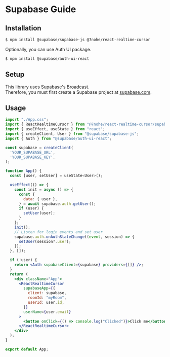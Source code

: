 # Supabase Guide

## Installation

```bash
$ npm install @supabase/supabase-js @7nohe/react-realtime-cursor
```

Optionally, you can use Auth UI package.

```bash
$ npm install @supabase/auth-ui-react
```

## Setup

This library uses Supabase's [Broadcast](https://supabase.com/docs/guides/realtime/broadcast).  
Therefore, you must first create a Supabase project at [supabase.com](https://supabase.com).

## Usage

```jsx
import "./App.css";
import { ReactRealtimeCursor } from "@7nohe/react-realtime-cursor/supabase";
import { useEffect, useState } from "react";
import { createClient, User } from "@supabase/supabase-js";
import { Auth } from "@supabase/auth-ui-react";

const supabase = createClient(
  'YOUR_SUPABASE_URL',
  'YOUR_SUPABASE_KEY',
);

function App() {
  const [user, setUser] = useState<User>();

  useEffect(() => {
    const init = async () => {
      const {
        data: { user },
      } = await supabase.auth.getUser();
      if (user) {
        setUser(user);
      }
    };
    init();
    // Listen for login events and set user
    supabase.auth.onAuthStateChange((event, session) => {
      setUser(session?.user);
    });
  }, []);

  if (!user) {
    return <Auth supabaseClient={supabase} providers={[]} />;
  }
  return (
    <div className="App">
      <ReactRealtimeCursor
        supabaseApp={{
          client: supabase,
          roomId: "myRoom",
          userId: user.id,
        }}
        userName={user.email}
      >
        <button onClick={() => console.log("Clicked")}>Click me</button>
      </ReactRealtimeCursor>
    </div>
  );
}

export default App;
```
